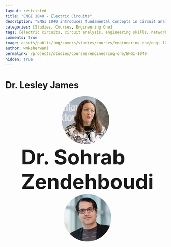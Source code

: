 ```yaml
---
layout: restricted
title: "ENGI 1040 - Electric Circuits"
description: "ENGI 1040 introduces fundamental concepts in circuit analysis. The course serves as a platform to introduce fundamental engineering skills and applies engineering tools, science, and mathematics, including laboratory and workshop practices. Topics covered include electric circuit parameters, definitions, and units; basic circuit elements and their models; circuit analysis techniques and network theorems; Wheatstone bridge and its applications; introduction to operational amplifiers and their applications."
categories: [Studies, Courses, Engineering One]
tags: [electric circuits, circuit analysis, engineering skills, network theorems, wheatstone bridge, operational amplifiers, laboratory practices]
comments: true
image: assets/public/img/covers/studies/courses/engineering-one/engi-1040-cover.png
author: wmksherwani
permalink: /projects/studies/courses/engineering-one/ENGI-1040
hidden: true
---
```


# Dr. Lesley James

<html lang="en">
    <div style="display: flex; justify-content: space-around; align-items: center;">
        <div style="text-align: center;">
            <img src="assets/public/img/people/Lesley James.png" alt="Lesley James" style="width: 150px; object-fit: cover; border-radius: 50%;">
        </div>
    </div>
</html>

<html lang="en">
<head>
    <meta charset="UTF-8">
    <meta name="viewport" content="width=device-width, initial-scale=1.0">
</head>
<div id="name-wrapper" style="margin: 0;">
    <div style="display: flex; justify-content: space-between; align-items: center; padding: 0 50px;">
        <div style="font-size: 4rem; font-weight: bold;">Dr. Sohrab Zendehboudi

<html lang="en">
    <div style="display: flex; justify-content: space-around; align-items: center;">
        <div style="text-align: center;">
            <img src="assets/public/img/people/Sohrab Zendehboudi.png" alt="Sohrab Zendehboudi" style="width: 150px; object-fit: cover; border-radius: 50%;">
        </div>
    </div>
</html>

<!-- <html lang="en">
<link href="https://cdnjs.cloudflare.com/ajax/libs/font-awesome/6.0.0-beta3/css/all.min.css" rel="stylesheet">
<div id="star-wrapper" style="margin: 0; display: flex; justify-content: center; align-items: center;">
    <div style="display: flex; justify-content: center; align-items: center; font-size: 50px;">
        <i class="fas fa-star" style="color: gold;"></i>
        <i class="fas fa-star" style="color: gold;"></i>
        <i class="fas fa-star" style="color: gold;"></i>
        <i class="fas fa-star" style="color: gold;"></i>
        <i class="fas fa-star" style="color: gold;"></i>
    </div>
</div>
</html> -->
